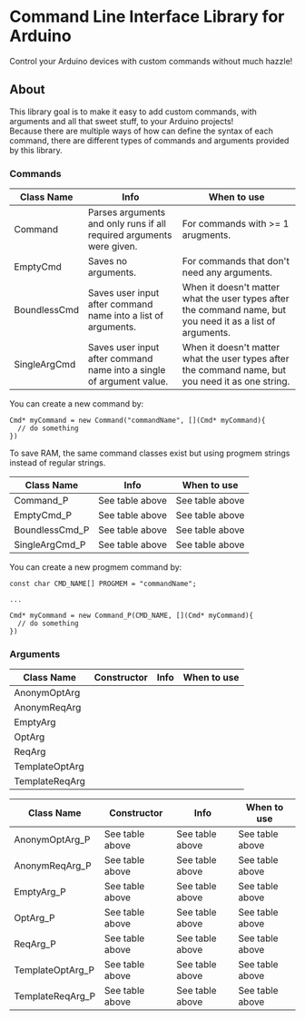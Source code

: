 # Command Line Interface Library for Arduino
Control your Arduino devices with custom commands without much hazzle!  

## About
This library goal is to make it easy to add custom commands, with arguments and all that sweet stuff, to your Arduino projects!  
Because there are multiple ways of how can define the syntax of each command, there are different types of commands and arguments provided by this library.  

### Commands

| Class Name | Info | When to use |
| ---------- | ---- | ----------- |
| Command | Parses arguments and only runs if all required arguments were given. | For commands with >= 1 arugments. |
| EmptyCmd | Saves no arguments. | For commands that don't need any arguments. |
| BoundlessCmd | Saves user input after command name into a list of arguments. | When it doesn't matter what the user types after the command name, but you need it as a list of arguments. |
| SingleArgCmd | Saves user input after command name into a single of argument value. | When it doesn't matter what the user types after the command name, but you need it as one string. |

You can create a new command by:  
```
Cmd* myCommand = new Command("commandName", [](Cmd* myCommand){
  // do something
})
```

To save RAM, the same command classes exist but using progmem strings instead of regular strings.  

| Class Name | Info | When to use |
| ---------- | ---- | ----------- |
| Command_P | See table above | See table above |
| EmptyCmd_P | See table above | See table above |
| BoundlessCmd_P | See table above | See table above |
| SingleArgCmd_P | See table above | See table above |

You can create a new progmem command by:  
```
const char CMD_NAME[] PROGMEM = "commandName";

...

Cmd* myCommand = new Command_P(CMD_NAME, [](Cmd* myCommand){
  // do something
})
```

### Arguments

| Class Name | Constructor | Info | When to use |
| ---------- | ----------- | ---- | ----------- |
| AnonymOptArg | | | |
| AnonymReqArg | | | |
| EmptyArg | | | |
| OptArg | | | |
| ReqArg | | | |
| TemplateOptArg | | | |
| TemplateReqArg | | | |

| Class Name | Constructor | Info | When to use |
| ---------- | ----------- | ---- | ----------- |
| AnonymOptArg_P | See table above | See table above | See table above |
| AnonymReqArg_P | See table above | See table above | See table above |
| EmptyArg_P | See table above | See table above | See table above |
| OptArg_P | See table above | See table above | See table above |
| ReqArg_P | See table above | See table above | See table above |
| TemplateOptArg_P | See table above | See table above | See table above |
| TemplateReqArg_P | See table above | See table above | See table above |
